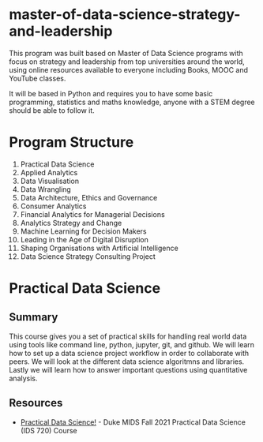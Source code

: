 # master-of-data-science-strategy-and-leadership
This program was built based on Master of Data Science programs with focus on strategy and leadership from top universities around the world, using online resources available to everyone including Books, MOOC and YouTube classes.

It will be based in Python and requires you to have some basic programming, statistics and maths knowledge, anyone with a STEM degree should be able to follow it.

# Program Structure
1. Practical Data Science
1. Applied Analytics
1. Data Visualisation
1. Data Wrangling
1. Data Architecture, Ethics and Governance
1. Consumer Analytics
1. Financial Analytics for Managerial Decisions
1. Analytics Strategy and Change
1. Machine Learning for Decision Makers
1. Leading in the Age of Digital Disruption
1. Shaping Organisations with Artificial Intelligence 
1. Data Science Strategy Consulting Project

# Practical Data Science
## Summary
This course gives you a set of practical skills for handling real world data using tools like command line, python, jupyter, git, and github. We will learn how to set up a data science project workflow in order to collaborate with peers. We will look at the different data science algoritmns and libraries. Lastly we will learn how to answer important questions using quantitative analysis.

## Resources
- [Practical Data Science!](https://www.practicaldatascience.org/) - Duke MIDS Fall 2021 Practical Data Science (IDS 720) Course
